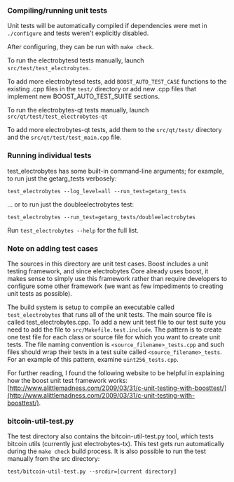 ### Compiling/running unit tests

Unit tests will be automatically compiled if dependencies were met in `./configure`
and tests weren't explicitly disabled.

After configuring, they can be run with `make check`.

To run the electrobytesd tests manually, launch `src/test/test_electrobytes`.

To add more electrobytesd tests, add `BOOST_AUTO_TEST_CASE` functions to the existing
.cpp files in the `test/` directory or add new .cpp files that
implement new BOOST_AUTO_TEST_SUITE sections.

To run the electrobytes-qt tests manually, launch `src/qt/test/test_electrobytes-qt`

To add more electrobytes-qt tests, add them to the `src/qt/test/` directory and
the `src/qt/test/test_main.cpp` file.

### Running individual tests

test_electrobytes has some built-in command-line arguments; for
example, to run just the getarg_tests verbosely:

    test_electrobytes --log_level=all --run_test=getarg_tests

... or to run just the doubleelectrobytes test:

    test_electrobytes --run_test=getarg_tests/doubleelectrobytes

Run `test_electrobytes --help` for the full list.

### Note on adding test cases

The sources in this directory are unit test cases.  Boost includes a
unit testing framework, and since electrobytes Core already uses boost, it makes
sense to simply use this framework rather than require developers to
configure some other framework (we want as few impediments to creating
unit tests as possible).

The build system is setup to compile an executable called `test_electrobytes`
that runs all of the unit tests.  The main source file is called
test_electrobytes.cpp. To add a new unit test file to our test suite you need 
to add the file to `src/Makefile.test.include`. The pattern is to create 
one test file for each class or source file for which you want to create 
unit tests.  The file naming convention is `<source_filename>_tests.cpp` 
and such files should wrap their tests in a test suite 
called `<source_filename>_tests`. For an example of this pattern, 
examine `uint256_tests.cpp`.

For further reading, I found the following website to be helpful in
explaining how the boost unit test framework works:
[http://www.alittlemadness.com/2009/03/31/c-unit-testing-with-boosttest/](http://www.alittlemadness.com/2009/03/31/c-unit-testing-with-boosttest/).

### bitcoin-util-test.py

The test directory also contains the bitcoin-util-test.py tool, which tests bitcoin utils (currently just electrobytes-tx). This test gets run automatically during the `make check` build process. It is also possible to run the test manually from the src directory:

```
test/bitcoin-util-test.py --srcdir=[current directory]

```